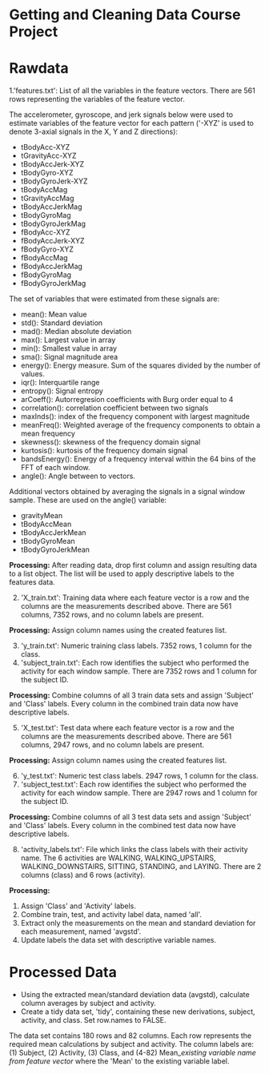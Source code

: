 # Getting and Cleaning Data Course Project

# Rawdata

1.'features.txt':  List of all the variables in the feature vectors.  There are 561 rows representing the variables of the feature vector.

The accelerometer, gyroscope, and jerk signals below were used to estimate variables of the feature vector for each pattern ('-XYZ' is used to denote 3-axial signals in the X, Y and Z directions):

* tBodyAcc-XYZ
* tGravityAcc-XYZ
* tBodyAccJerk-XYZ
* tBodyGyro-XYZ
* tBodyGyroJerk-XYZ
* tBodyAccMag
* tGravityAccMag
* tBodyAccJerkMag
* tBodyGyroMag
* tBodyGyroJerkMag
* fBodyAcc-XYZ
* fBodyAccJerk-XYZ
* fBodyGyro-XYZ
* fBodyAccMag
* fBodyAccJerkMag
* fBodyGyroMag
* fBodyGyroJerkMag
	
The set of variables that were estimated from these signals are: 

* mean(): Mean value
* std(): Standard deviation
* mad(): Median absolute deviation 
* max(): Largest value in array
* min(): Smallest value in array
* sma(): Signal magnitude area
* energy(): Energy measure. Sum of the squares divided by the number of values. 
* iqr(): Interquartile range 
* entropy(): Signal entropy
* arCoeff(): Autorregresion coefficients with Burg order equal to 4
* correlation(): correlation coefficient between two signals
* maxInds(): index of the frequency component with largest magnitude
* meanFreq(): Weighted average of the frequency components to obtain a mean frequency
* skewness(): skewness of the frequency domain signal 
* kurtosis(): kurtosis of the frequency domain signal 
* bandsEnergy(): Energy of a frequency interval within the 64 bins of the FFT of each window.
* angle(): Angle between to vectors.
	
Additional vectors obtained by averaging the signals in a signal window sample. These are used on the angle() variable:
	
* gravityMean
* tBodyAccMean
* tBodyAccJerkMean
* tBodyGyroMean
* tBodyGyroJerkMean

__Processing:__  After reading data, drop first column and assign resulting data to a list object.  The list will be used to apply descriptive labels to the features data.

2. 'X_train.txt':  Training data where each feature vector is a row and the columns are the measurements described above.  There are 561 columns, 7352 rows, and no column labels are present.  

__Processing:__  Assign column names using the created features list.
   
3. 'y_train.txt':  Numeric training class labels. 7352 rows, 1 column for the class.
4. 'subject_train.txt':  Each row identifies the subject who performed the activity for each window sample. There are 7352 rows and 1 column for the subject ID.
    
__Processing:__  Combine columns of all 3 train data sets and assign 'Subject' and 'Class' labels.  Every column in the combined train data now have descriptive labels.
    
5. 'X_test.txt':  Test data where each feature vector is a row and the columns are the measurements described above.  There are 561 columns, 2947 rows, and no column labels are present.  
   
__Processing:__  Assign column names using the created features list.
  
6. 'y_test.txt':  Numeric test class labels. 2947 rows, 1 column for the class.
7. 'subject_test.txt':  Each row identifies the subject who performed the activity for each window sample. There are 2947 rows and 1 column for the subject ID.
    
__Processing:__  Combine columns of all 3 test data sets and assign 'Subject' and 'Class' labels.  Every column in the combined test data now have descriptive labels.
    
8. 'activity_labels.txt': File which links the class labels with their activity name.  The 6 activities are WALKING, WALKING_UPSTAIRS, WALKING_DOWNSTAIRS, SITTING, STANDING, and LAYING.  There are 2 columns (class) and 6 rows (activity).
   
__Processing:__  
1. Assign 'Class' and 'Activity' labels.
2. Combine train, test, and activity label data, named 'all'.
3. Extract only the measurements on the mean and standard deviation for each measurement, named 'avgstd'.
4. Update labels the data set with descriptive variable names. 

# Processed Data

* Using the extracted mean/standard deviation data (avgstd), calculate column averages by subject and activity.
* Create a tidy data set, 'tidy', containing these new derivations, subject, activity, and class.  Set row.names to FALSE.

The data set contains 180 rows and 82 columns.  Each row represents the required mean calculations by subject and activity.
The column labels are: (1) Subject, (2) Activity, (3) Class, and (4-82) Mean_*existing variable name from feature vector* where the 'Mean' to the existing variable label.	

	 

